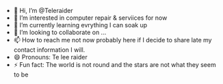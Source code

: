 - 👋 Hi, I’m @Teleraider
- 👀 I’m interested in computer repair & serviices for now
- 🌱 I’m currently learning evrything I can soak up
- 💞️ I’m looking to collaborate on ...
- 📫 How to reach me not now probably here if I decide to share late my contact information I will.
- 😄 Pronouns: Te lee raider
- ⚡ Fun fact: The world is not round and the stars are not what they seem to be

<!---
Teleraider/Teleraider is a ✨ special ✨ repository because its `README.md` (this file) appears on your GitHub profile.
You can click the Preview link to take a look at your changes.
--->
